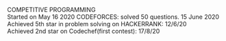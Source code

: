 COMPETITIVE PROGRAMMING              
Started on May 16 2020
CODEFORCES: solved 50 questions. 15 June 2020                                                                                           
Achieved 5th star in problem solving on HACKERRANK: 12/6/20                                                                             
Achieved 2nd star on Codechef(first contest): 17/8/20
